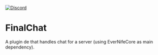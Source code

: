 [![Discord](https://img.shields.io/discord/899151012290498620.svg?label=discord&logo=discord)](https://discord.petrus.dev/)

# FinalChat

A plugin de that handles chat for a server (using EverNifeCore as main dependency).
